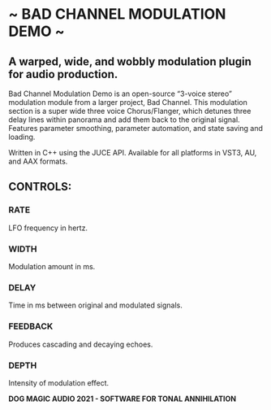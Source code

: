 # ~ BAD CHANNEL MODULATION DEMO ~
 
## A warped, wide, and wobbly modulation plugin for audio production.


Bad Channel Modulation Demo is an open-source “3-voice stereo” modulation module from a larger project, Bad Channel. This modulation section is a super wide three voice Chorus/Flanger, which detunes three delay lines within panorama and add them back to the original signal. Features parameter smoothing, parameter automation, and state saving and loading.

Written in C++ using the JUCE API. Available for all platforms in VST3, AU, and AAX formats.

## CONTROLS:
### RATE
LFO frequency in hertz.
### WIDTH
Modulation amount in ms.
### DELAY
Time in ms between original and modulated signals.
### FEEDBACK
Produces cascading and decaying echoes.
### DEPTH
Intensity of modulation effect.

**DOG MAGIC AUDIO 2021 - SOFTWARE FOR TONAL ANNIHILATION**
